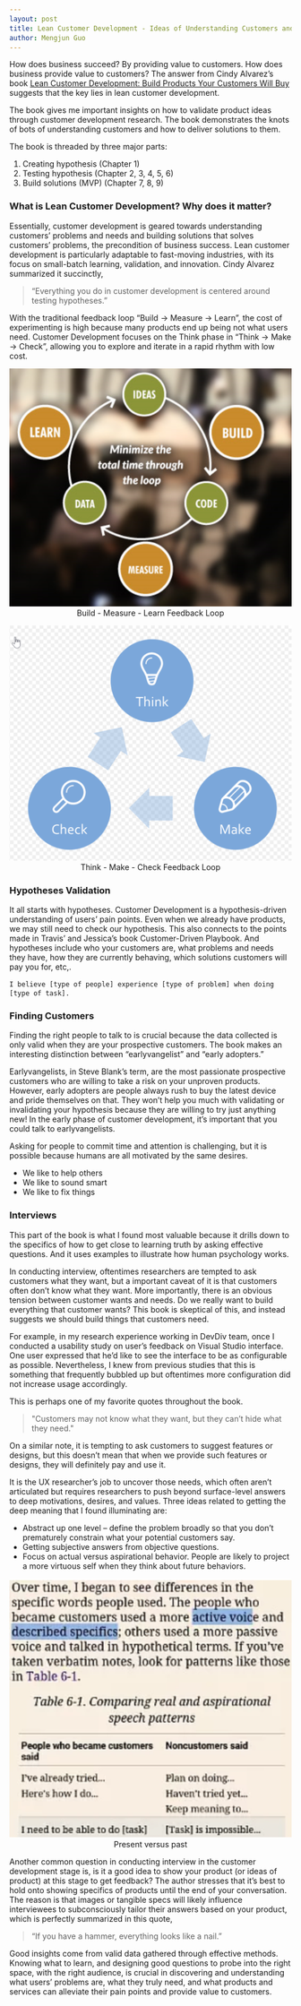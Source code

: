 ```yaml
---
layout: post
title: Lean Customer Development - Ideas of Understanding Customers and What They Need
author: Mengjun Guo
---
```


How does business succeed? By providing value to customers. How does business provide value to customers? The answer from Cindy Alvarez’s book <a href="https://www.amazon.com/Lean-Customer-Development-Building-Customers/dp/1492023744/ref=sr_1_1?ie=UTF8&qid=1540947451&sr=8-1&keywords=lean+customer+development">Lean Customer Development: Build Products Your Customers Will Buy</a> suggests that the key lies in lean customer development.

The book gives me important insights on how to validate product ideas through customer development research. The book demonstrates the knots of bots of understanding customers and how to deliver solutions to them. 

The book is threaded by three major parts: 
1.	Creating hypothesis (Chapter 1)
2.	Testing hypothesis (Chapter 2, 3, 4, 5, 6)
3.	Build solutions (MVP) (Chapter 7, 8, 9)

### What is Lean Customer Development? Why does it matter?

Essentially, customer development is geared towards understanding customers’ problems and needs and building solutions that solves customers’ problems, the precondition of business success. Lean customer development is particularly adaptable to fast-moving industries, with its focus on small-batch learning, validation, and innovation. Cindy Alvarez summarized it succinctly,

>“Everything you do in customer development is centered around testing hypotheses.”

With the traditional feedback loop “Build -> Measure -> Learn”, the cost of experimenting is high because many products end up being not what users need. Customer Development focuses on the Think phase in “Think -> Make -> Check”, allowing you to explore and iterate in a rapid rhythm with low cost.

<p style="text-align: center">
    <img src="/images/Lean Customer Development/1.png" />
    <span class="caption">Build - Measure - Learn Feedback Loop</span>
</p>

<p style="text-align: center">
    <img src="/images/Lean Customer Development/2.png" />
    <span class="caption">Think - Make - Check Feedback Loop</span>
</p>

### Hypotheses Validation

It all starts with hypotheses. Customer Development is a hypothesis-driven understanding of users’ pain points. Even when we already have products, we may still need to check our hypothesis. This also connects to the points made in Travis’ and Jessica’s book Customer-Driven Playbook. And hypotheses include who your customers are, what problems and needs they have, how they are currently behaving, which solutions customers will pay you for, etc,. 

	I believe [type of people] experience [type of problem] when doing [type of task].

### Finding Customers

Finding the right people to talk to is crucial because the data collected is only valid when they are your prospective customers. The book makes an interesting distinction between “earlyvangelist” and “early adopters.” 

Earlyvangelists, in Steve Blank’s term, are the most passionate prospective customers who are willing to take a risk on your unproven products. However, early adopters are people always rush to buy the latest device and pride themselves on that. They won’t help you much with validating or invalidating your hypothesis because they are willing to try just anything new! In the early phase of customer development, it’s important that you could talk to earlyvangelists.

Asking for people to commit time and attention is challenging, but it is possible because humans are all motivated by the same desires. 
-	We like to help others
-	We like to sound smart
-	We like to fix things

### Interviews

This part of the book is what I found most valuable because it drills down to the specifics of how to get close to learning truth by asking effective questions. And it uses examples to illustrate how human psychology works. 

In conducting interview, oftentimes researchers are tempted to ask customers what they want, but a important caveat of it is that customers often don’t know what they want. More importantly, there is an obvious tension between customer wants and needs. Do we really want to build everything that customer wants? This book is skeptical of this, and instead suggests we should build things that customers need. 

For example, in my research experience working in DevDiv team, once I conducted a usability study on user’s feedback on Visual Studio interface. One user expressed that he’d like to see the interface to be as configurable as possible. Nevertheless, I knew from previous studies that this is something that frequently bubbled up but oftentimes more configuration did not increase usage accordingly.

This is perhaps one of my favorite quotes throughout the book.

>"Customers may not know what they want, but they can’t hide what they need."

On a similar note, it is tempting to ask customers to suggest features or designs, but this doesn’t mean that when we provide such features or designs, they will definitely pay and use it. 

It is the UX researcher’s job to uncover those needs, which often aren’t articulated but requires researchers to push beyond surface-level answers to deep motivations, desires, and values. 
Three ideas related to getting the deep meaning that I found illuminating are:
-	Abstract up one level – define the problem broadly so that you don’t prematurely constrain what your potential customers say.
-	Getting subjective answers from objective questions. 
-	Focus on actual versus aspirational behavior. People are likely to project a more virtuous self when they think about future behaviors.
 
 <p style="text-align: center">
    <img src="/images/Lean Customer Development/3.png" />
    <span class="caption">Present versus past</span>
</p>

Another common question in conducting interview in the customer development stage is, is it a good idea to show your product (or ideas of product) at this stage to get feedback? The author stresses that it’s best to hold onto showing specifics of products until the end of your conversation. The reason is that images or tangible specs will likely influence interviewees to subconsciously tailor their answers based on your product, which is perfectly summarized in this quote,

>“If you have a hammer, everything looks like a nail.” 

Good insights come from valid data gathered through effective methods. Knowing what to learn, and designing good questions to probe into the right space, with the right audience, is crucial in discovering and understanding what users’ problems are, what they truly need, and what products and services can alleviate their pain points and provide value to customers.

